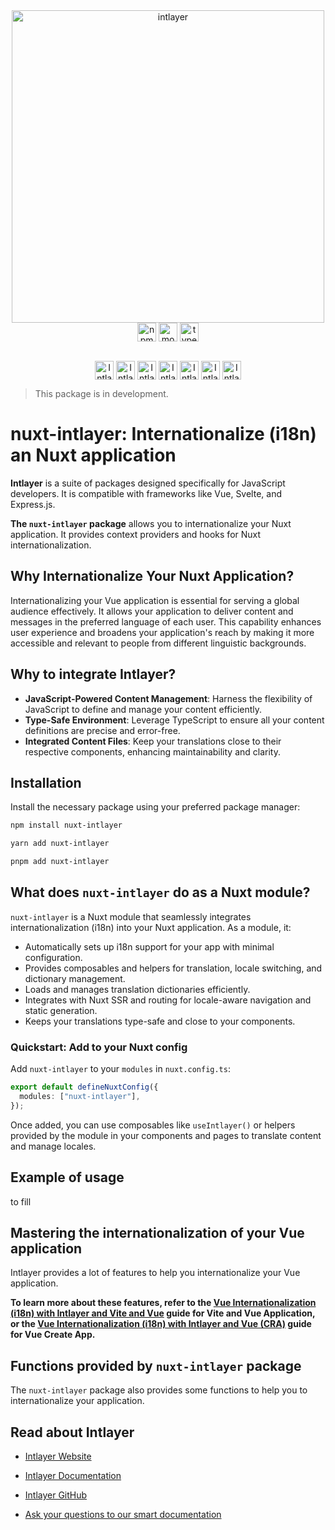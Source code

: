 <div align="center">
  <a href="https://intlayer.org">
    <img src="https://raw.githubusercontent.com/aymericzip/intlayer/572ae9c9acafb74307b81530c1931a8e98990aef/docs/assets/logo.png" width="500" alt="intlayer" />
  </a>
</div>

<div align="center">
  <a href="https://www.npmjs.com/package/nuxt-intlayer" target="blank"><img
    align="center"
    alt="npm"
    src="https://img.shields.io/npm/v/nuxt-intlayer.svg?labelColor=49516F&color=8994BC&style=for-the-badge"
    height="30" /></a>
  <a href="https://npmjs.org/package/nuxt-intlayer" target="blank"><img
      align="center"
      src="https://img.shields.io/npm/dm/nuxt-intlayer?labelColor=49516F&color=8994BC&style=for-the-badge"
      alt="monthly downloads"
      height="30"
    /></a>
  <a href="https://npmjs.org/package/nuxt-intlayer" target="blank"><img
      align="center"
      src="https://img.shields.io/npm/types/nuxt-intlayer?label=types%20included&labelColor=49516F&color=8994BC&style=for-the-badge"
      alt="types included"
      height="30"
    /></a>
</div>

<div>
    <br/>
    <p align="center">
      <a href="https://discord.gg/528mBV4N" target="blank"><img align="center"
         src="https://img.shields.io/badge/discord-5865F2.svg?style=for-the-badge&logo=discord&logoColor=white"
         alt="Intlayer Discord" height="30"/></a>
      <a href="https://www.linkedin.com/company/intlayerorg" target="blank"><img align="center"
         src="https://img.shields.io/badge/linkedin-%231DA1F2.svg?style=for-the-badge&logo=linkedin&logoColor=white"
         alt="Intlayer LinkedIn" height="30"/></a>
      <a href="https://www.facebook.com/intlayer" target="blank"><img align="center"
         src="https://img.shields.io/badge/facebook-4267B2.svg?style=for-the-badge&logo=facebook&logoColor=white"
         alt="Intlayer Facebook" height="30"/></a>
      <a href="https://www.instagram.com/intlayer/" target="blank"><img align="center"
         src="https://img.shields.io/badge/instagram-%23E4405F.svg?style=for-the-badge&logo=Instagram&logoColor=white"
         alt="Intlayer Instagram" height="30"/></a>
      <a href="https://x.com/Intlayer183096" target="blank"><img align="center"
         src="https://img.shields.io/badge/x-1DA1F2.svg?style=for-the-badge&logo=x&logoColor=white"
         alt="Intlayer X" height="30"/></a>
      <a href="https://www.youtube.com/@intlayer" target="blank"><img align="center"
         src="https://img.shields.io/badge/youtube-FF0000.svg?style=for-the-badge&logo=youtube&logoColor=white"
         alt="Intlayer YouTube" height="30"/></a>
      <a href="https://www.tiktok.com/@intlayer" target="blank"><img align="center"
         src="https://img.shields.io/badge/tiktok-000000.svg?style=for-the-badge&logo=tiktok&logoColor=white"
         alt="Intlayer TikTok" height="30"/></a>
      <br>
    </p>
</div>

> This package is in development.

# nuxt-intlayer: Internationalize (i18n) an Nuxt application

**Intlayer** is a suite of packages designed specifically for JavaScript developers. It is compatible with frameworks like Vue, Svelte, and Express.js.

**The `nuxt-intlayer` package** allows you to internationalize your Nuxt application. It provides context providers and hooks for Nuxt internationalization.

## Why Internationalize Your Nuxt Application?

Internationalizing your Vue application is essential for serving a global audience effectively. It allows your application to deliver content and messages in the preferred language of each user. This capability enhances user experience and broadens your application's reach by making it more accessible and relevant to people from different linguistic backgrounds.

## Why to integrate Intlayer?

- **JavaScript-Powered Content Management**: Harness the flexibility of JavaScript to define and manage your content efficiently.
- **Type-Safe Environment**: Leverage TypeScript to ensure all your content definitions are precise and error-free.
- **Integrated Content Files**: Keep your translations close to their respective components, enhancing maintainability and clarity.

## Installation

Install the necessary package using your preferred package manager:

```bash packageManager="npm"
npm install nuxt-intlayer
```

```bash packageManager="yarn"
yarn add nuxt-intlayer
```

```bash packageManager="pnpm"
pnpm add nuxt-intlayer
```

## What does `nuxt-intlayer` do as a Nuxt module?

`nuxt-intlayer` is a Nuxt module that seamlessly integrates internationalization (i18n) into your Nuxt application. As a module, it:

- Automatically sets up i18n support for your app with minimal configuration.
- Provides composables and helpers for translation, locale switching, and dictionary management.
- Loads and manages translation dictionaries efficiently.
- Integrates with Nuxt SSR and routing for locale-aware navigation and static generation.
- Keeps your translations type-safe and close to your components.

### Quickstart: Add to your Nuxt config

Add `nuxt-intlayer` to your `modules` in `nuxt.config.ts`:

```ts
export default defineNuxtConfig({
  modules: ["nuxt-intlayer"],
});
```

Once added, you can use composables like `useIntlayer()` or helpers provided by the module in your components and pages to translate content and manage locales.

## Example of usage

to fill

## Mastering the internationalization of your Vue application

Intlayer provides a lot of features to help you internationalize your Vue application.

**To learn more about these features, refer to the [Vue Internationalization (i18n) with Intlayer and Vite and Vue](https://github.com/aymericzip/intlayer/blob/main/docs/docs/en/intlayer_with_vite+react.md) guide for Vite and Vue Application, or the [Vue Internationalization (i18n) with Intlayer and Vue (CRA)](https://intlayer.org/doc/environment/create-react-app) guide for Vue Create App.**

## Functions provided by `nuxt-intlayer` package

The `nuxt-intlayer` package also provides some functions to help you to internationalize your application.

## Read about Intlayer

- [Intlayer Website](https://intlayer.org)
- [Intlayer Documentation](https://intlayer.org/doc)
- [Intlayer GitHub](https://github.com/aymericzip/intlayer)

- [Ask your questions to our smart documentation](https://intlayer.org/docchat)
